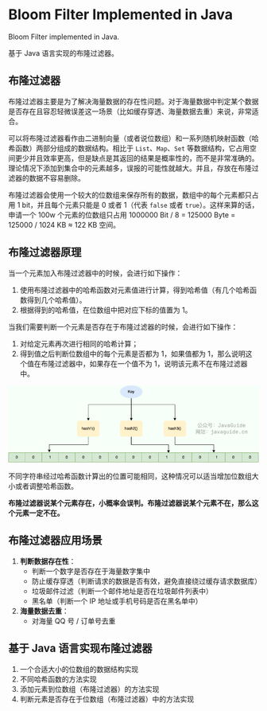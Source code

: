 # Bloom Filter Implemented in Java

Bloom Filter implemented in Java.

基于 Java 语言实现的布隆过滤器。

## 布隆过滤器

布隆过滤器主要是为了解决海量数据的存在性问题。对于海量数据中判定某个数据是否存在且容忍轻微误差这一场景（比如缓存穿透、海量数据去重）来说，非常适合。

可以将布隆过滤器看作由二进制向量（或者说位数组）和一系列随机映射函数（哈希函数）两部分组成的数据结构。相比于 `List`、`Map`、`Set` 等数据结构，它占用空间更少并且效率更高，但是缺点是其返回的结果是概率性的，而不是非常准确的。理论情况下添加到集合中的元素越多，误报的可能性就越大。并且，存放在布隆过滤器的数据不容易删除。

布隆过滤器会使用一个较大的位数组来保存所有的数据，数组中的每个元素都只占用 1 bit，并且每个元素只能是 0 或者 1（代表 `false` 或者 `true`）。这样来算的话，申请一个 100w 个元素的位数组只占用 1000000 Bit / 8 = 125000 Byte = 125000 / 1024 KB ≈ 122 KB 空间。

## 布隆过滤器原理

当一个元素加入布隆过滤器中的时候，会进行如下操作：

1. 使用布隆过滤器中的哈希函数对元素值进行计算，得到哈希值（有几个哈希函数得到几个哈希值）。
2. 根据得到的哈希值，在位数组中把对应下标的值置为 1。

当我们需要判断一个元素是否存在于布隆过滤器的时候，会进行如下操作：

1. 对给定元素再次进行相同的哈希计算；
2. 得到值之后判断位数组中的每个元素是否都为 1，如果值都为 1，那么说明这个值在布隆过滤器中，如果存在一个值不为 1，说明该元素不在布隆过滤器中。

![](assets/2025-04-11_01-50-34.png)

不同字符串经过哈希函数计算出的位置可能相同，这种情况可以适当增加位数组大小或者调整哈希函数。

**布隆过滤器说某个元素存在，小概率会误判。布隆过滤器说某个元素不在，那么这个元素一定不在。**

## 布隆过滤器应用场景

1. **判断数据存在性**：
   * 判断一个数字是否存在于海量数字集中
   * 防止缓存穿透（判断请求的数据是否有效，避免直接绕过缓存请求数据库）
   * 垃圾邮件过滤（判断一个邮件地址是否在垃圾邮件列表中）
   * 黑名单（判断一个 IP 地址或手机号码是否在黑名单中）
2. **海量数据去重**：
   * 对海量 QQ 号 / 订单号去重

## 基于 Java 语言实现布隆过滤器

1. 一个合适大小的位数组的数据结构实现
2. 不同哈希函数的方法实现
3. 添加元素到位数组（布隆过滤器）的方法实现
4. 判断元素是否存在于位数组（布隆过滤器）中的方法实现
